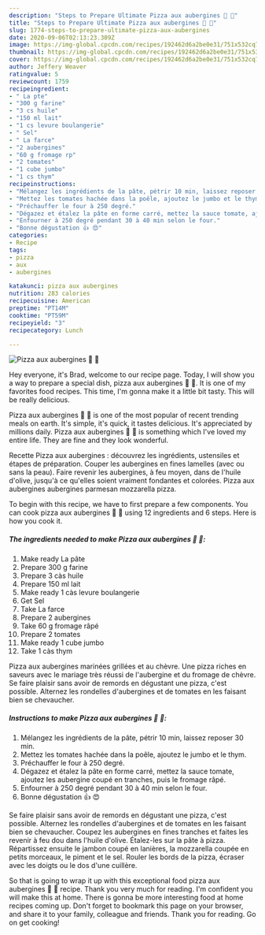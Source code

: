 ```yaml
---
description: "Steps to Prepare Ultimate Pizza aux aubergines 🍕 🍆"
title: "Steps to Prepare Ultimate Pizza aux aubergines 🍕 🍆"
slug: 1774-steps-to-prepare-ultimate-pizza-aux-aubergines
date: 2020-09-06T02:13:23.309Z
image: https://img-global.cpcdn.com/recipes/192462d6a2be0e31/751x532cq70/pizza-aux-aubergines-🍕-🍆-photo-principale-de-la-recette.jpg
thumbnail: https://img-global.cpcdn.com/recipes/192462d6a2be0e31/751x532cq70/pizza-aux-aubergines-🍕-🍆-photo-principale-de-la-recette.jpg
cover: https://img-global.cpcdn.com/recipes/192462d6a2be0e31/751x532cq70/pizza-aux-aubergines-🍕-🍆-photo-principale-de-la-recette.jpg
author: Jeffery Weaver
ratingvalue: 5
reviewcount: 1759
recipeingredient:
- " La pte"
- "300 g farine"
- "3 cs huile"
- "150 ml lait"
- "1 cs levure boulangerie"
- " Sel"
- " La farce"
- "2 aubergines"
- "60 g fromage rp"
- "2 tomates"
- "1 cube jumbo"
- "1 cs thym"
recipeinstructions:
- "Mélangez les ingrédients de la pâte, pétrir 10 min, laissez reposer 30 min."
- "Mettez les tomates hachée dans la poêle, ajoutez le jumbo et le thym."
- "Préchauffer le four à 250 degré."
- "Dégazez et étalez la pâte en forme carré, mettez la sauce tomate, ajoutez les aubergine coupé en tranches, puis le fromage râpé."
- "Enfourner à 250 degré pendant 30 à 40 min selon le four."
- "Bonne dégustation 👍 😍"
categories:
- Recipe
tags:
- pizza
- aux
- aubergines

katakunci: pizza aux aubergines 
nutrition: 283 calories
recipecuisine: American
preptime: "PT14M"
cooktime: "PT59M"
recipeyield: "3"
recipecategory: Lunch

---
```



![Pizza aux aubergines 🍕 🍆](https://img-global.cpcdn.com/recipes/192462d6a2be0e31/751x532cq70/pizza-aux-aubergines-🍕-🍆-photo-principale-de-la-recette.jpg)

Hey everyone, it's Brad, welcome to our recipe page. Today, I will show you a way to prepare a special dish, pizza aux aubergines 🍕 🍆. It is one of my favorites food recipes. This time, I'm gonna make it a little bit tasty. This will be really delicious.

Pizza aux aubergines 🍕 🍆 is one of the most popular of recent trending meals on earth. It's simple, it's quick, it tastes delicious. It's appreciated by millions daily. Pizza aux aubergines 🍕 🍆 is something which I've loved my entire life. They are fine and they look wonderful.

Recette Pizza aux aubergines : découvrez les ingrédients, ustensiles et étapes de préparation. Couper les aubergines en fines lamelles (avec ou sans la peau). Faire revenir les aubergines, à feu moyen, dans de l&#39;huile d&#39;olive, jusqu&#39;à ce qu&#39;elles soient vraiment fondantes et colorées. Pizza aux aubergines aubergines parmesan mozzarella pizza.


To begin with this recipe, we have to first prepare a few components. You can cook pizza aux aubergines 🍕 🍆 using 12 ingredients and 6 steps. Here is how you cook it.

<!--inarticleads1-->

##### The ingredients needed to make Pizza aux aubergines 🍕 🍆:

1. Make ready  La pâte
1. Prepare 300 g farine
1. Prepare 3 càs huile
1. Prepare 150 ml lait
1. Make ready 1 càs levure boulangerie
1. Get  Sel
1. Take  La farce
1. Prepare 2 aubergines
1. Take 60 g fromage râpé
1. Prepare 2 tomates
1. Make ready 1 cube jumbo
1. Take 1 càs thym


Pizza aux aubergines marinées grillées et au chèvre. Une pizza riches en saveurs avec le mariage très réussi de l&#39;aubergine et du fromage de chèvre. Se faire plaisir sans avoir de remords en dégustant une pizza, c&#39;est possible. Alternez les rondelles d&#39;aubergines et de tomates en les faisant bien se chevaucher. 

<!--inarticleads2-->

##### Instructions to make Pizza aux aubergines 🍕 🍆:

1. Mélangez les ingrédients de la pâte, pétrir 10 min, laissez reposer 30 min.
1. Mettez les tomates hachée dans la poêle, ajoutez le jumbo et le thym.
1. Préchauffer le four à 250 degré.
1. Dégazez et étalez la pâte en forme carré, mettez la sauce tomate, ajoutez les aubergine coupé en tranches, puis le fromage râpé.
1. Enfourner à 250 degré pendant 30 à 40 min selon le four.
1. Bonne dégustation 👍 😍


Se faire plaisir sans avoir de remords en dégustant une pizza, c&#39;est possible. Alternez les rondelles d&#39;aubergines et de tomates en les faisant bien se chevaucher. Coupez les aubergines en fines tranches et faites les revenir à feu dou dans l&#39;huile d&#39;olive. Étalez-les sur la pâte à pizza. Répartissez ensuite le jambon coupé en lanières, la mozzarella coupée en petits morceaux, le piment et le sel. Rouler les bords de la pizza, écraser avec les doigts ou le dos d&#39;une cuillère. 

So that is going to wrap it up with this exceptional food pizza aux aubergines 🍕 🍆 recipe. Thank you very much for reading. I'm confident you will make this at home. There is gonna be more interesting food at home recipes coming up. Don't forget to bookmark this page on your browser, and share it to your family, colleague and friends. Thank you for reading. Go on get cooking!
